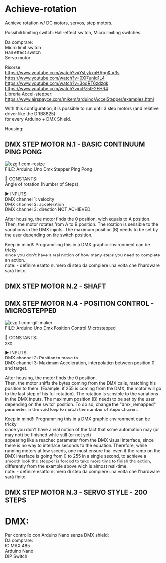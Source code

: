 # Achieve-rotation  
Achieve rotation w/ DC motors, servos, step motors.  
  
Possibili limiting switch: Hall-effect switch, Micro limiting switches.  

Da comprare:  
Micro limit switch  
Hall effect switch  
Servo motor  

Risorse:  
https://www.youtube.com/watch?v=YsLykxnHApg&t=3s  
https://www.youtube.com/watch?v=0Xi7unlq1L4  
https://www.youtube.com/watch?v=3odRT6zdzqk  
https://www.youtube.com/watch?v=cPz5tE2EHR4  
Libreria Accel-stepper: https://www.airspayce.com/mikem/arduino/AccelStepper/examples.html 

With this configuration, it is possible to run until 3 step motors (and relative driver like the DRB8825)  
for every Arduino + DMX Shield.  

Housing:


## DMX STEP MOTOR N.1 - BASIC CONTINUUM PING PONG 

![ezgif com-resize](https://user-images.githubusercontent.com/82780678/223498276-6d8e5fbd-bbd3-4514-bdf4-7c42063e5c7e.gif)  
FILE: Arduino Uno Dmx Stepper Ping Pong  

📌 CONSTANTS:  
Angle of rotation (Number of Steps)  

▶️ INPUTS:  
DMX channel 1: velocity   
DMX channel 2: acceleration  
DMX channel 3: direction  NOT ACHIEVED  

After housing, the motor finds the 0 position, wich equals to A position.  
Then, the motor rotates from A to B position. 
The rotation is sensible to the variations in the DMX inputs.
The maximum position (B) needs to be set by the user depending on the switch position. 

Keep in mind!:  Programming this in a DMX graphic environment can be tricky  
since you don't have a real notion of how many steps you need to complete an action.  
note: - definire esatto numero di step da compiere una volta che l'hardware sarà finito.  

  

## DMX STEP MOTOR N.2 - SHAFT  



## DMX STEP MOTOR N.4 - POSITION CONTROL - MICROSTEPPED  

![ezgif com-gif-maker](https://user-images.githubusercontent.com/82780678/223495711-80044d38-4065-490f-9c1e-6d5025e9e710.gif)  
FILE: Arduino Uno Dmx Position Control Microstepped 

📌 CONSTANTS:  
xxx  

▶️ INPUTS:  
DMX channel 2: Position to move to  
DMX channel 3: Maximum Acceleration, interpolation between position 0 and target.  

After housing, the motor finds the 0 position.  
Then, the motor sniffs the bytes coming from the DMX calls,
matching his position to them. (Example: if 255 is coming from the DMX, the motor will go to the last step of his full rotation).
The rotation is sensible to the variations in the DMX inputs.
The maximum position (B) needs to be set by the user depending on the switch position.
To do so, change the "dmx_remapped" parameter in the void loop to match the number of steps chosen.  

Keep in mind!:  Programming this in a DMX graphic environment can be tricky  
since you don't have a real notion of the fact that some automation may (or may not) be finished while still (or not yet)   
appearing like a reached parameter from the DMX visual interface, since there is no way to interlace seconds to the equation.
Therefore, while running motors at low speeds, one must ensure that even if the ramp on the DMX interface is going from 0 to 255 in
a single second, to achieve a smooth look the stepper is forced to take more time to finish the action, differently from the example
above wich is almost real-time.  
note: - definire esatto numero di step da compiere una volta che l'hardware sarà finito.  


## DMX STEP MOTOR N.3 - SERVO STYLE - 200 STEPS  




# DMX:  


Per controllo con Arduino Nano senza DMX shield:  
Da comprare:  
IC MAX 485  
Arduino Nano  
DIP Switch  






